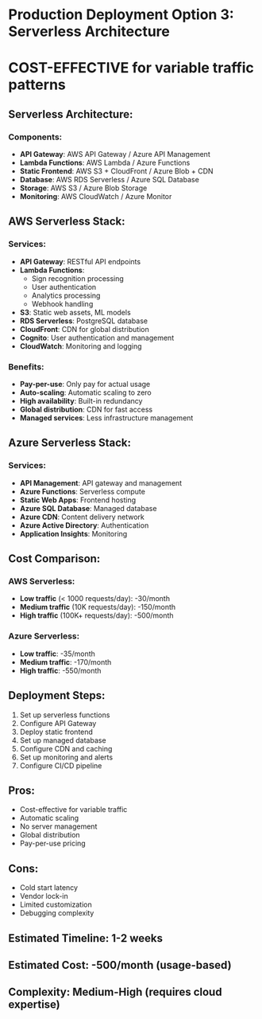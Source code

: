 ﻿# Production Deployment Option 3: Serverless Architecture
# COST-EFFECTIVE for variable traffic patterns

## Serverless Architecture:

### Components:
- **API Gateway**: AWS API Gateway / Azure API Management
- **Lambda Functions**: AWS Lambda / Azure Functions
- **Static Frontend**: AWS S3 + CloudFront / Azure Blob + CDN
- **Database**: AWS RDS Serverless / Azure SQL Database
- **Storage**: AWS S3 / Azure Blob Storage
- **Monitoring**: AWS CloudWatch / Azure Monitor

## AWS Serverless Stack:

### Services:
- **API Gateway**: RESTful API endpoints
- **Lambda Functions**:
  - Sign recognition processing
  - User authentication
  - Analytics processing
  - Webhook handling
- **S3**: Static web assets, ML models
- **RDS Serverless**: PostgreSQL database
- **CloudFront**: CDN for global distribution
- **Cognito**: User authentication and management
- **CloudWatch**: Monitoring and logging

### Benefits:
- **Pay-per-use**: Only pay for actual usage
- **Auto-scaling**: Automatic scaling to zero
- **High availability**: Built-in redundancy
- **Global distribution**: CDN for fast access
- **Managed services**: Less infrastructure management

## Azure Serverless Stack:

### Services:
- **API Management**: API gateway and management
- **Azure Functions**: Serverless compute
- **Static Web Apps**: Frontend hosting
- **Azure SQL Database**: Managed database
- **Azure CDN**: Content delivery network
- **Azure Active Directory**: Authentication
- **Application Insights**: Monitoring

## Cost Comparison:

### AWS Serverless:
- **Low traffic** (< 1000 requests/day): -30/month
- **Medium traffic** (10K requests/day): -150/month
- **High traffic** (100K+ requests/day): -500/month

### Azure Serverless:
- **Low traffic**: -35/month
- **Medium traffic**: -170/month
- **High traffic**: -550/month

## Deployment Steps:
1. Set up serverless functions
2. Configure API Gateway
3. Deploy static frontend
4. Set up managed database
5. Configure CDN and caching
6. Set up monitoring and alerts
7. Configure CI/CD pipeline

## Pros:
- Cost-effective for variable traffic
- Automatic scaling
- No server management
- Global distribution
- Pay-per-use pricing

## Cons:
- Cold start latency
- Vendor lock-in
- Limited customization
- Debugging complexity

## Estimated Timeline: 1-2 weeks
## Estimated Cost: -500/month (usage-based)
## Complexity: Medium-High (requires cloud expertise)
